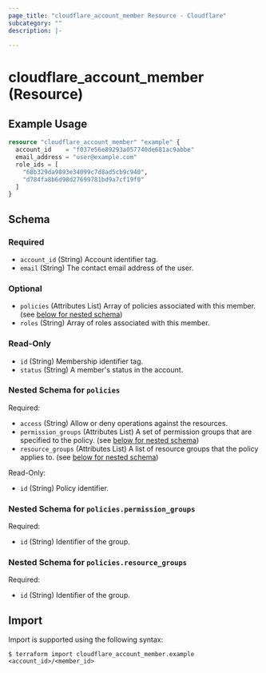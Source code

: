 ```yaml
---
page_title: "cloudflare_account_member Resource - Cloudflare"
subcategory: ""
description: |-
  
---
```


# cloudflare_account_member (Resource)



## Example Usage

```terraform
resource "cloudflare_account_member" "example" {
  account_id    = "f037e56e89293a057740de681ac9abbe"
  email_address = "user@example.com"
  role_ids = [
    "68b329da9893e34099c7d8ad5cb9c940",
    "d784fa8b6d98d27699781bd9a7cf19f0"
  ]
}
```
<!-- schema generated by tfplugindocs -->
## Schema

### Required

- `account_id` (String) Account identifier tag.
- `email` (String) The contact email address of the user.

### Optional

- `policies` (Attributes List) Array of policies associated with this member. (see [below for nested schema](#nestedatt--policies))
- `roles` (String) Array of roles associated with this member.

### Read-Only

- `id` (String) Membership identifier tag.
- `status` (String) A member's status in the account.

<a id="nestedatt--policies"></a>
### Nested Schema for `policies`

Required:

- `access` (String) Allow or deny operations against the resources.
- `permission_groups` (Attributes List) A set of permission groups that are specified to the policy. (see [below for nested schema](#nestedatt--policies--permission_groups))
- `resource_groups` (Attributes List) A list of resource groups that the policy applies to. (see [below for nested schema](#nestedatt--policies--resource_groups))

Read-Only:

- `id` (String) Policy identifier.

<a id="nestedatt--policies--permission_groups"></a>
### Nested Schema for `policies.permission_groups`

Required:

- `id` (String) Identifier of the group.


<a id="nestedatt--policies--resource_groups"></a>
### Nested Schema for `policies.resource_groups`

Required:

- `id` (String) Identifier of the group.

## Import

Import is supported using the following syntax:

```shell
$ terraform import cloudflare_account_member.example <account_id>/<member_id>
```
